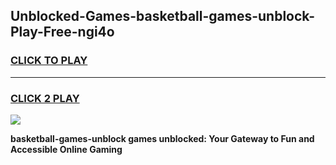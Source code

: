 
## Unblocked-Games-basketball-games-unblock-Play-Free-ngi4o
<h3>
<a href="https://premium76.site?title=basketball-games-unblock&ref=20A">CLICK TO PLAY</a></h3>
<hr>

<h3>
<a href="https://premium76.site?title=basketball-games-unblock&ref=20A">CLICK 2 PLAY</a>
  
</h3>

<a href="https://premium76.site?title=basketball-games-unblock&ref=20A"><img src="https://clearcache.store/games.png"></a>


**basketball-games-unblock games unblocked: Your Gateway to Fun and Accessible Online Gaming**
